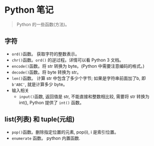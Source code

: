 # Python 笔记
> Python 的一些函数(方法)。


## 字符

* `ord()`函数。 获取字符的整数表示。
* `chr()`函数。`ord()` 的逆过程。详情可以看 Python 3 文档。
* `encode()`函数。将 str 转换为 byte。(Python 中需要注意编码的格式。)
* `decode()`函数。将 byte 转换为 str。
* `len()`函数。 计算 str 中包含了多少个字节; 如果是字符串前面加了b, 即`b'ABC'`, 就是计算多少 byte。
* 输入相关
    * `input()`函数, 返回值是 str, 不能直接和整数相比较, 需要将 str 转换为 int(), Python 提供了 `int()` 函数。
## list(列表) 和 tuple(元组)
* `pop()`函数。删除指定位置的元素, pop(i), i 是索引位置。
* `enumerate` 函数。 python 内置函数.
